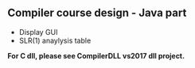 ## Compiler course design - Java part
- Display GUI
- SLR(1) anaylysis table

**For C dll, please see CompilerDLL vs2017 dll project.**
